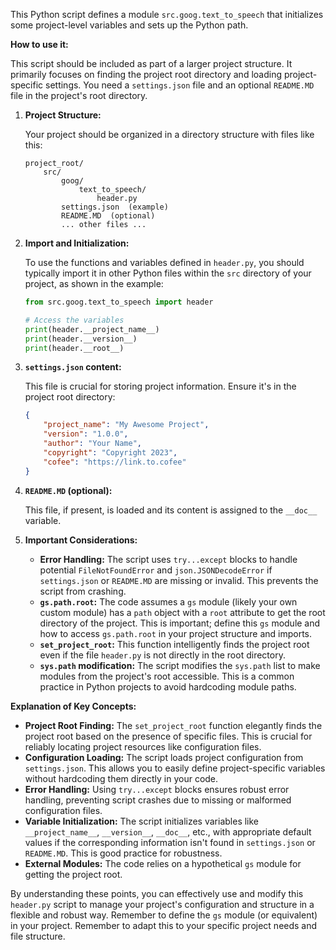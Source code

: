 This Python script defines a module `src.goog.text_to_speech` that initializes some project-level variables and sets up the Python path.

**How to use it:**

This script should be included as part of a larger project structure. It primarily focuses on finding the project root directory and loading project-specific settings.  You need a `settings.json` file and an optional `README.MD` file in the project's root directory.

1. **Project Structure:**

   Your project should be organized in a directory structure with files like this:

   ```
   project_root/
       src/
           goog/
               text_to_speech/
                   header.py
           settings.json  (example)
           README.MD  (optional)
           ... other files ...
   ```


2. **Import and Initialization:**

   To use the functions and variables defined in `header.py`, you should typically import it in other Python files within the `src` directory of your project, as shown in the example:

   ```python
   from src.goog.text_to_speech import header

   # Access the variables
   print(header.__project_name__)
   print(header.__version__)
   print(header.__root__)
   ```


3. **`settings.json` content:**

   This file is crucial for storing project information. Ensure it's in the project root directory:

   ```json
   {
       "project_name": "My Awesome Project",
       "version": "1.0.0",
       "author": "Your Name",
       "copyright": "Copyright 2023",
       "cofee": "https://link.to.cofee"
   }
   ```


4. **`README.MD` (optional):**

   This file, if present, is loaded and its content is assigned to the `__doc__` variable.

5. **Important Considerations:**

   * **Error Handling:** The script uses `try...except` blocks to handle potential `FileNotFoundError` and `json.JSONDecodeError` if `settings.json` or `README.MD` are missing or invalid. This prevents the script from crashing.
   * **`gs.path.root`:** The code assumes a `gs` module (likely your own custom module) has a `path` object with a `root` attribute to get the root directory of the project. This is important; define this `gs` module and how to access `gs.path.root` in your project structure and imports.
   * **`set_project_root`:** This function intelligently finds the project root even if the file `header.py` is not directly in the root directory.
   * **`sys.path` modification:**  The script modifies the `sys.path` list to make modules from the project's root accessible. This is a common practice in Python projects to avoid hardcoding module paths.

**Explanation of Key Concepts:**

* **Project Root Finding:** The `set_project_root` function elegantly finds the project root based on the presence of specific files. This is crucial for reliably locating project resources like configuration files.
* **Configuration Loading:** The script loads project configuration from `settings.json`. This allows you to easily define project-specific variables without hardcoding them directly in your code.
* **Error Handling:** Using `try...except` blocks ensures robust error handling, preventing script crashes due to missing or malformed configuration files.
* **Variable Initialization:** The script initializes variables like `__project_name__`, `__version__`, `__doc__`, etc., with appropriate default values if the corresponding information isn't found in `settings.json` or `README.MD`.  This is good practice for robustness.
* **External Modules:** The code relies on a hypothetical `gs` module for getting the project root.


By understanding these points, you can effectively use and modify this `header.py` script to manage your project's configuration and structure in a flexible and robust way. Remember to define the `gs` module (or equivalent) in your project. Remember to adapt this to your specific project needs and file structure.